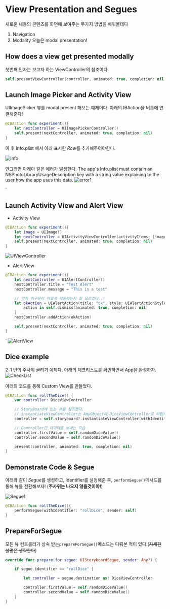 # View Presentation and Segues

새로운 내용의 콘텐츠를 화면에 보여주는 두가지 방법을 배워볼테다
1. Navigation
1. Modality
오늘은 modal presentation!

## How does a view get presented modally
첫번째 인자는 보고자 하는 ViewController의 참조이다.
```swift
self.presentViewController(controller, animated: true, completion: nil)
```

## Launch Image Picker and Activity View

UIImagePicker 뷰를 modal present 해보는 예제이다. 아래의 IBAction을 버튼에 연결해준다! 

```swift
@IBAction func experiment(){
    let nextController = UIImagePickerController()
    self.present(nextController, animated: true, completion: nil)
}
```
이 후 info.plist 에서 아래 표시한 *Row*를 추가해주어야한다.

![info](./info.png)

안그러면 아래아 같은 에러가 발생한다.
The app's Info.plist must contain an NSPhotoLibraryUsageDescription key with a string value explaining to the user how the app uses this data.
![error1](./error1.png)

`
## Launch Activity View and Alert View
- Activity View
```swift
@IBAction func experiment(){
    let image = UIImage()
    let nextController = UIActivityViewController(activityItems: [image], applicationActivities: nil)
    self.present(nextController, animated: true, completion: nil)
}
```
![UIViewController](./UIViewController.png)

- Alert View  
```swift
@IBAction func experiment(){
    let nextController = UIAlertController()
    nextController.title = "Test Alert"
    nextController.message = "This is a test"

    // 아직 이구문이 어떻게 작동하는지 잘 모르겠다..!
    let okAction = UIAlertAction(title: "ok", style: UIAlertActionStyle.default ){
        action in self.dismiss(animated: true, completion: nil)
    }
    nextController.addAction(okAction)

    self.present(nextController, animated: true, completion: nil)
}

```
`
![AlertView](./AlertView.png)

## Dice example
 2-1 번의 주사위 굴리기 예제다. 아래의 체크리스트를 확인하면서 App을 완성하자.
![CheckList](./CheckList.jpg)

아래의 코드를 통해 Custom View를 만들었다.
```swift
@IBAction func rollTheDice() {
    var controller: DiceViewController

    // StoryBoard에 있는 뷰를 참조했다.
    // instantiateViewController는 AnyObject라 DiceViewController로 타입캐스팅 해주었다.
    controller = self.storyboard?.instantiateViewController(withIdentifier: "DiceViewController") as! DiceViewController

    // Controller간 데이터를 보내는 모습
    controller.firstValue = self.randomDiceValue()
    controller.secondValue = self.randomDiceValue()

    present(controller, animated: true, completion: nil)
}
```

## Demonstrate Code & Segue

아래와 같이 *Segue*를 생성하고, Identifier를 설정해준 후, `performSegue()`메서드를 통해 뷰를 전환해보자! (**주사위는 나오지 않을것이야!**)

![Segue1](./Segue1.png)

```swift
@IBAction func rollTheDice(){
    performSegue(withIdentifier: "rollDice", sender: self)
}
```

## PrepareForSegue

모든 뷰 컨트롤러가 상속 받는`prepareForSegue()`메소드는 다뤄본 적이 있다.(~~자세한 설명은 생략한다~~)

```swift
override func prepare(for segue: UIStoryboardSegue, sender: Any?) {

    if segue.identifier == "rollDice" {

        let controller = segue.destination as! DiceViewController

        controller.firstValue = self.randomDiceValue()
        controller.secondValue = self.randomDiceValue()
    }        
}
```





















